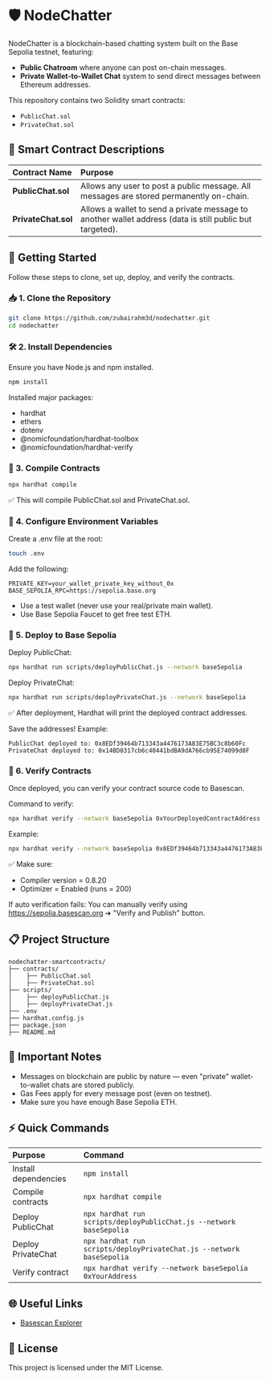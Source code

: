 # 🛡️ NodeChatter

NodeChatter is a blockchain-based chatting system built on the Base Sepolia testnet, featuring:
- **Public Chatroom** where anyone can post on-chain messages.
- **Private Wallet-to-Wallet Chat** system to send direct messages between Ethereum addresses.

This repository contains two Solidity smart contracts:
- `PublicChat.sol`
- `PrivateChat.sol`

## 📜 Smart Contract Descriptions

| Contract Name | Purpose |
|:--------------|:--------|
| **PublicChat.sol** | Allows any user to post a public message. All messages are stored permanently on-chain. |
| **PrivateChat.sol** | Allows a wallet to send a private message to another wallet address (data is still public but targeted). |

## 🚀 Getting Started

Follow these steps to clone, set up, deploy, and verify the contracts.

### 📥 1. Clone the Repository

```bash
git clone https://github.com/zubairahm3d/nodechatter.git
cd nodechatter
```

### 🛠️ 2. Install Dependencies

Ensure you have Node.js and npm installed.

```bash
npm install
```

Installed major packages:
- hardhat
- ethers
- dotenv
- @nomicfoundation/hardhat-toolbox
- @nomicfoundation/hardhat-verify

### 🧪 3. Compile Contracts

```bash
npx hardhat compile
```

✅ This will compile PublicChat.sol and PrivateChat.sol.

### 🔐 4. Configure Environment Variables

Create a .env file at the root:

```bash
touch .env
```

Add the following:

```env
PRIVATE_KEY=your_wallet_private_key_without_0x
BASE_SEPOLIA_RPC=https://sepolia.base.org
```

- Use a test wallet (never use your real/private main wallet).
- Use Base Sepolia Faucet to get free test ETH.

### 🚀 5. Deploy to Base Sepolia

Deploy PublicChat:

```bash
npx hardhat run scripts/deployPublicChat.js --network baseSepolia
```

Deploy PrivateChat:

```bash
npx hardhat run scripts/deployPrivateChat.js --network baseSepolia
```

✅ After deployment, Hardhat will print the deployed contract addresses.

Save the addresses! Example:

```
PublicChat deployed to: 0x8EDf39464b713343a4476173A83E75BC3c8b60Fc
PrivateChat deployed to: 0x14BD0317cb6c40441bdBA9dA766cb95E74099d8F
```

### 📝 6. Verify Contracts

Once deployed, you can verify your contract source code to Basescan.

Command to verify:

```bash
npx hardhat verify --network baseSepolia 0xYourDeployedContractAddress
```

Example:

```bash
npx hardhat verify --network baseSepolia 0x8EDf39464b713343a4476173A83E75BC3c8b60Fc
```

✅ Make sure:
- Compiler version = 0.8.20
- Optimizer = Enabled (runs = 200)

If auto verification fails:
You can manually verify using https://sepolia.basescan.org ➔ "Verify and Publish" button.

## 📋 Project Structure

```
nodechatter-smartcontracts/
├── contracts/
│    ├── PublicChat.sol
│    ├── PrivateChat.sol
├── scripts/
│    ├── deployPublicChat.js
│    ├── deployPrivateChat.js
├── .env
├── hardhat.config.js
├── package.json
├── README.md
```

## 📢 Important Notes

- Messages on blockchain are public by nature — even "private" wallet-to-wallet chats are stored publicly.
- Gas Fees apply for every message post (even on testnet).
- Make sure you have enough Base Sepolia ETH.

## ⚡ Quick Commands

| Purpose | Command |
|:--------|:--------|
| Install dependencies | `npm install` |
| Compile contracts | `npx hardhat compile` |
| Deploy PublicChat | `npx hardhat run scripts/deployPublicChat.js --network baseSepolia` |
| Deploy PrivateChat | `npx hardhat run scripts/deployPrivateChat.js --network baseSepolia` |
| Verify contract | `npx hardhat verify --network baseSepolia 0xYourAddress` |

## 🌐 Useful Links

- [Basescan Explorer](https://sepolia.basescan.org/)

## 📜 License

This project is licensed under the MIT License.